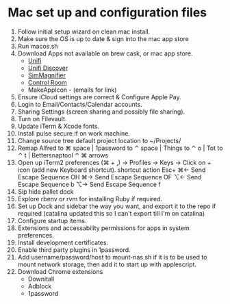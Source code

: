 # Mac set up and configuration files

1. Follow initial setup wizard on clean mac install.
2. Make sure the OS is up to date & sign into the mac app store
3. Run macos.sh 
4. Download Apps not available on brew cask, or mac app store.
    - [Unifi](https://www.ui.com/download/unifi/unifi-ap-ac-lite)
    - [Unifi Discover](https://www.ui.com/download/utilities/default/default/ubiquiti-discovery-tool-chrome-app)
    - [SimMagnifier](http://www.microedition.biz/simMagnifier/index.html)
    - [Control Room](https://github.com/twostraws/ControlRoom?utm_campaign=iOS%2BDev%2BWeekly&utm_medium=web&utm_source=iOS%2BDev%2BWeekly%2BIssue%2B443)
    - MakeAppIcon - (emails for link)
5. Ensure iCloud settings are correct & Configure Apple Pay.
6. Login to Email/Contacts/Calendar accounts.
7. Sharing Settings (screen sharing and possibly file sharing).
8. Turn on Filevault.
9. Update iTerm & Xcode fonts.
10. Install pulse secure if on work machine.
11. Change source tree default project location to ~/Projects/
12. Remap Alfred to ⌘ space | 1password to ⌃ space | Things to ⌃ o | Tot to ⌃ t | Bettersnaptool ⌃ ⌘ arrows 
13. Open up iTerm2 preferences (⌘ + ,) -> Profiles -> Keys -> Click on + icon (add new Keyboard shortcut).
    shortcut	action	Esc+
    ⌘←	Send Escape Sequence	OH
    ⌘→	Send Escape Sequence	OF
    ⌥←	Send Escape Sequence	b
    ⌥→	Send Escape Sequence	f
14. Sip hide pallet dock
15. Explore rbenv or rvm for installing Ruby if required.
16. Set up Dock and sidebar the way you want, and export it to the repo if required (catalina updated this so I can't export till I'm on catalina)
17. Configure startup items.
18. Extensions and accessability permissions for apps in system preferences.
19. Install development certificates.
20. Enable third party plugins in 1password.
21. Add username/password/host to mount-nas.sh if it is to be used to mount network storage, then add it to start up with applescript.
22. Download Chrome extensions
    - Downitall
    - Adblock
    - 1password
